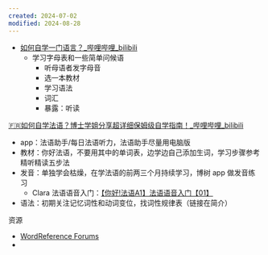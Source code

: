 ```yaml
---
created: 2024-07-02
modified: 2024-08-28
---
```

+ [如何自学一门语言？_哔哩哔哩_bilibili](https://www.bilibili.com/video/BV1Rx4y147Hp/?spm_id_from=333.999.top_right_bar_window_dynamic.content.click&vd_source=738a03cd7c8635f8c51ee2b80d48c182)
	+ 学习字母表和一些简单问候语
		+ 听母语者发字母音
		+ 选一本教材
		+ 学习语法
		+ 词汇
		+ 暴露：听读

[🇫🇷如何自学法语？博士学姐分享超详细保姆级自学指南！_哔哩哔哩_bilibili](https://www.bilibili.com/video/BV1ZW4y1d7tE/?spm_id_from=333.337.search-card.all.click&vd_source=738a03cd7c8635f8c51ee2b80d48c182)
+ app：法语助手/每日法语听力，法语助手尽量用电脑版
+ 教材：你好法语，不要用其中的单词表，边学边自己添加生词，学习步骤参考精听精读五步法
+ 发音：单独学会枯燥，在学法语的前两三个月持续学习，博树 app 做发音练习
	+ Clara 法语语音入门：[【你好!法语A1】法语语音入门【01】](https://www.bilibili.com/video/BV1g7411V7B5/?spm_id_from=333.999.0.0&vd_source=738a03cd7c8635f8c51ee2b80d48c182)
+ 语法：初期关注记忆词性和动词变位，找词性规律表（链接在简介）

资源
+ [WordReference Forums](https://forum.wordreference.com/)
+ 